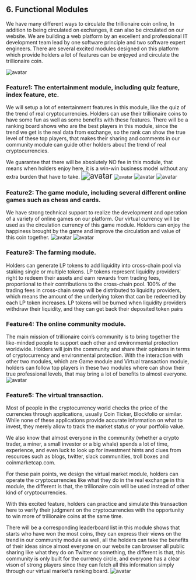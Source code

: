 ## 6. Functional Modules
We have many different ways to circulate the trillionaire coin online, In addition to being circulated on exchanges, it can also be circulated on our website.
We are building a web platform by an excellent and professional IT development team lead by one software principle and two software expert engineers. There are several excited modules designed on this platform which provide holders a lot of features can be enjoyed and circulate the trillionaire coin.

![avatar](./pic/function-design.png)

### Feature1: The entertainment module, including quiz feature, index feature, etc.
We will setup a lot of entertainment features in this module, like the quiz of the trend of real cryptocurrencies. Holders can use their trillionaire coins to have some fun as well as some benefits with these features. There will be a ranking board shows who are the best players in this module, since the trend we get is the real data from exchange, so the rank can show the true level of these top players, that makes their sharing and comments in our community module can guide other holders about the trend of real cryptocurrencies.

We guarantee that there will be absolutely NO fee in this module, that means when holders enjoy here, it is a win-win business model without any extra burden that have to take. 
<img src="./pic/feature1-1.png" alt="avatar" style="zoom:150%;" /> 
<img src="./pic/feature1-2.png" alt="avatar" style="zoom:90%;" />
![avatar](./pic/feature1-3.png) ![avatar](./pic/feature1-4.png)

### Feature2: The game module, including several different online games such as chess and cards.
We have strong technical support to realize the development and operation of a variety of online games on our platform. Our virtual currency will be used as the circulation currency of this game module. Holders can enjoy the happiness brought by the game and improve the circulation and value of this coin together.
![avatar](./pic/feature2-1.png) 
![avatar](./pic/feature2-2.png)

### Feature3: The farming module.
Holders can generate LP tokens to add liquidity into cross-chain pool via staking single or multiple tokens. LP tokens represent liquidity providers' right to redeem their assets and earn rewards from trading fees, proportional to their contributions to the cross-chain pool. 100% of the trading fees in cross-chain swap will be distributed to liquidity providers, which means the amount of the underlying token that can be redeemed by each LP token increases. LP tokens will be burned when liquidity providers withdraw their liquidity, and they can get back their deposited token pairs

### Feature4: The online community module.
The main mission of trillionaire coin’s community is to bring together the like-minded people to support each other and environmental protection worldwide. Holders will join the community and share their opinions in terms of cryptocurrency and environmental protection. With the interaction with other two modules, which are Game module and Virtual transaction module, holders can follow top players in these two modules where can show their true professional levels, that may bring a lot of benefits to almost everyone.
![avatar](./pic/feature4-1.png) 

### Feature5: The virtual transaction.
Most of people in the cryptocurrency world checks the price of the currencies through applications, usually Coin Ticker, Blockfolio or similar. While none of these applications provide accurate information on what to invest, they merely allow to track the market status or your portfolio value.

We also know that almost everyone in the community (whether a crypto trader, a miner, a small investor or a big whale) spends a lot of time, experience, and even luck to look up for investment hints and clues from resources such as blogs, twitter, slack communities, troll boxes and coinmarketcap.com.

For these pain points, we design the virtual market module, holders can operate the cryptocurrencies like what they do in the real exchange in this module, the different is that, the trillionaire coin will be used instead of other kind of cryptocurrencies.

With this excited feature, holders can practice and simulate this transaction here to verify their judgment on the cryptocurrencies with the opportunity to win more of trillionaire coins at the same time. 

There will be a corresponding leaderboard list in this module shows that starts who have won the most coins, they can express their views on the trend in our community module as well, all the holders can take the benefits of their ideas since almost everyone on our website can browser all public sharing like what they do on Twitter or something, the different is that, this community is only built for the currency circle, and everyone has a clear vison of strong players since they can fetch all this information simply through our virtual market’s ranking board.
![avatar](./pic/feature5-1.png) 